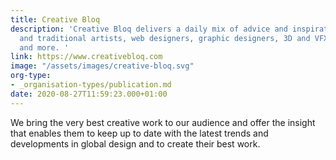 ```yaml
---
title: Creative Bloq
description: 'Creative Bloq delivers a daily mix of advice and inspiration for digital
  and traditional artists, web designers, graphic designers, 3D and VFX artists, illustrators,
  and more. '
link: https://www.creativebloq.com
image: "/assets/images/creative-bloq.svg"
org-type: 
- _organisation-types/publication.md
date: 2020-08-27T11:59:23.000+01:00
---
```

We bring the very best creative work to our audience and offer the insight that enables them to keep up to date with the latest trends and developments in global design and to create their best work.